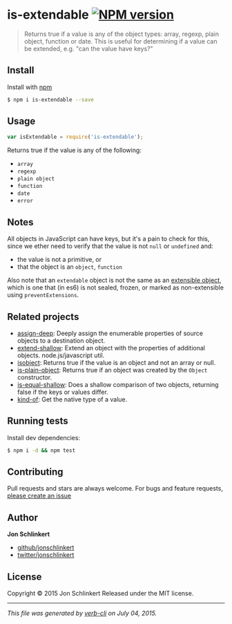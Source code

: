 # is-extendable [![NPM version](https://badge.fury.io/js/is-extendable.svg)](http://badge.fury.io/js/is-extendable)

> Returns true if a value is any of the object types: array, regexp, plain object, function or date. This is useful for determining if a value can be extended, e.g. "can the value have keys?"
















































<extoc></extoc>

## Install

Install with [npm](https://www.npmjs.com/)

```sh
$ npm i is-extendable --save
```

## Usage

```js
var isExtendable = require('is-extendable');
```

Returns true if the value is any of the following:

* `array`
* `regexp`
* `plain object`
* `function`
* `date`
* `error`

## Notes

All objects in JavaScript can have keys, but it's a pain to check for this, since we ether need to verify that the value is not `null` or `undefined` and:

* the value is not a primitive, or
* that the object is an `object`, `function`

Also note that an `extendable` object is not the same as an [extensible object](https://developer.mozilla.org/en-US/docs/Web/JavaScript/Reference/Global_Objects/Object/isExtensible), which is one that (in es6) is not sealed, frozen, or marked as non-extensible using `preventExtensions`.

## Related projects

* [assign-deep](https://github.com/jonschlinkert/assign-deep): Deeply assign the enumerable properties of source objects to a destination object.
* [extend-shallow](https://github.com/jonschlinkert/extend-shallow): Extend an object with the properties of additional objects. node.js/javascript util.
* [isobject](https://github.com/jonschlinkert/isobject): Returns true if the value is an object and not an array or null.
* [is-plain-object](https://github.com/jonschlinkert/is-plain-object): Returns true if an object was created by the `Object` constructor.
* [is-equal-shallow](https://github.com/jonschlinkert/is-equal-shallow): Does a shallow comparison of two objects, returning false if the keys or values differ.
* [kind-of](https://github.com/jonschlinkert/kind-of): Get the native type of a value.

## Running tests

Install dev dependencies:

```sh
$ npm i -d && npm test
```

## Contributing

Pull requests and stars are always welcome. For bugs and feature requests, [please create an issue](https://github.com/jonschlinkert/is-extendable/issues/new)

## Author

**Jon Schlinkert**

+ [github/jonschlinkert](https://github.com/jonschlinkert)
+ [twitter/jonschlinkert](http://twitter.com/jonschlinkert)

## License

Copyright © 2015 Jon Schlinkert
Released under the MIT license.

***

_This file was generated by [verb-cli](https://github.com/assemble/verb-cli) on July 04, 2015._